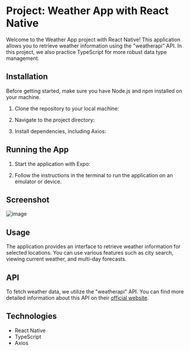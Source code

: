 # Project: Weather App with React Native

Welcome to the Weather App project with React Native! This application allows you to retrieve weather information using the "weatherapi" API. In this project, we also practice TypeScript for more robust data type management.

## Installation

Before getting started, make sure you have Node.js and npm installed on your machine.

1. Clone the repository to your local machine:


2. Navigate to the project directory:


3. Install dependencies, including Axios:


## Running the App

1. Start the application with Expo:


2. Follow the instructions in the terminal to run the application on an emulator or device.

## Screenshot

![image](https://github.com/Timur4894/weatherApp/assets/92123398/dcc55371-ebd4-4b0b-ba87-f59862c669a8)


## Usage

The application provides an interface to retrieve weather information for selected locations. You can use various features such as city search, viewing current weather, and multi-day forecasts.

## API

To fetch weather data, we utilize the "weatherapi" API. You can find more detailed information about this API on their [official website](https://www.weatherapi.com/).

## Technologies

- React Native
- TypeScript
- Axios








